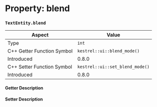
# Property: blend
### `TextEntity.blend`

| Aspect | Value |
| --- | --- |
| Type | `int` |
| C++ Getter Function Symbol | `kestrel::ui::blend_mode()` |
| Introduced | 0.8.0 |
| C++ Setter Function Symbol | `kestrel::ui::set_blend_mode()` |
| Introduced | 0.8.0 |

#### Getter Description

#### Setter Description

